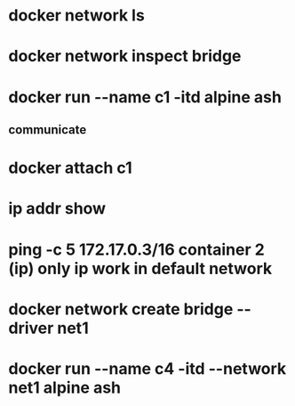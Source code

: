 # docker network ls
# docker network inspect bridge
# docker run --name c1 -itd alpine ash
## communicate 
<!-- ## bridge default -->
# docker attach c1
 # ip addr show
 #  ping -c 5 172.17.0.3/16 container 2 (ip) only ip work in default network

 <!-- user bridge -->
# docker network create bridge --driver net1
# docker run --name c4 -itd --network net1 alpine ash